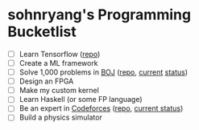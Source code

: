 # sohnryang's Programming Bucketlist

- [ ] Learn Tensorflow ([repo](https://github.com/sohnryang/tensorflow-study))
- [ ] Create a ML framework
- [ ] Solve 1,000 problems in [BOJ](https://boj.kr) ([repo](https://github.com/sohnryang/baekjoon-solutions), [current](https://boj.kr/sohnryang) [status](https://solved.ac/sohnryang))
- [ ] Design an FPGA
- [ ] Make my custom kernel
- [ ] Learn Haskell (or some FP language)
- [ ] Be an expert in [Codeforces](https://codeforces.com/) ([repo](https://github.com/sohnryang/codeforces-practice), [current status](https://codeforces.com/profile/sohnryang))
- [ ] Build a physics simulator
